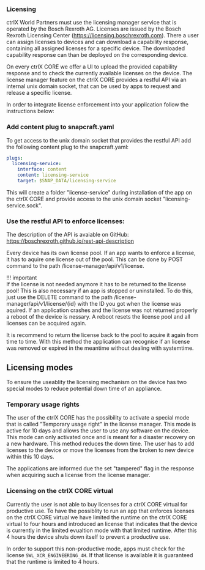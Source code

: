 ### Licensing

ctrlX World Partners must use the licensing manager service that is operated by the Bosch Rexroth AG. Licenses are issued by the Bosch Rexroth Licensing Center (https://licensing.boschrexroth.com). There a user can assign licenses to devices and can download a capability response, containing all assigned licenses for a specific device. The downloaded capability response can than be deployed on the corresponding device.

On every ctrlX CORE we offer a UI to upload the provided capability response and to check the currently available licenses on the device. The license manager feature on the ctrlX CORE provides a restful API via an internal unix domain socket, that can be used by apps to request and release a specific license.

In order to integrate license enforcement into your application follow the instructions below:

### Add content plug to snapcraft.yaml
To get access to the unix domain socket that provides the restful API add the following content plug to the snapcraft.yaml:

```yaml
plugs:
  licensing-service:
    interface: content
    content: licensing-service
    target: $SNAP_DATA/licensing-service
``` 

This will create a folder "license-service" during installation of the app on the ctrlX CORE and provide access to the unix domain socket "licensing-service.sock".

### Use the restful API to enforce licenses:
The description of the API is avaiable on GitHub: https://boschrexroth.github.io/rest-api-description

Every device has its own license pool. If an app wants to enforce a license, it has to aquire one license out of the pool. This can be done by POST command to the path /license-manager/api/v1/license.


!!! important   
    If the license is not needed anymore it has to be returned to the license pool! This is also necessary if an app is stopped or uninstalled. To do this, just use the DELETE    command to the path /license-manager/api/v1/license/{id} with the ID you got when the license was aquired. If an application crashes and the license was not returned properly a reboot of   the device is nessary. A reboot resets the license pool and all licenses can be acquired again. 

It is recommend to return the license back to the pool to aquire it again from time to time. With this method the application can recognise if an license was removed or expired in the meantime without dealing with systemtime.



## Licensing modes 
To ensure the useablity the licensing mechanism on the device has two special modes to reduce potential down time of an appliance. 

### Temporary usage rights
The user of the ctrlX CORE has the possibility to activate a special mode that is called "Temporary usage right" in the license manager. This mode is active for 10 days and allows the user to use any software on the device. This mode can only activated once and is meant for a disaster recovery on a new hardware. This method reduces the down time. The user has to add licenses to the device or move the licenses from the broken to new device within this 10 days.

The applications are informed due the set "tampered" flag in the response when acquiring such a license from the license manager. 

### Licensing on the ctrlX CORE virtual
Currently the user is not able to buy licenses for a ctrlX CORE virtual for productive use. To have the possiblity to run an app that enforces licenses on the ctrlX CORE virtual we have limited the runtime on the ctrlX CORE virtual to four hours and introduced an license that indicates that the device is currently in the limited evualtion mode with that limited runtime. After this 4 hours the device shuts down itself to prevent a productive  use.

In order to support this non-productive mode, apps must check for the license `SWL_XCR_ENGINEERING_4H`. If that license is available it is guaranteed that the runtime is limited to 4 hours.